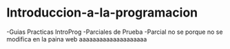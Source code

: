# Introduccion-a-la-programacion
-Guias Practicas IntroProg
-Parciales de Prueba
-Parcial
no se porque no se modifica en la paina web aaaaaaaaaaaaaaaaaaaa
